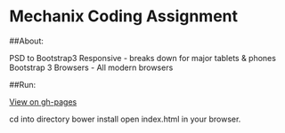 # Mechanix Coding Assignment

##About:

PSD to Bootstrap3
Responsive - breaks down for major tablets & phones
Bootstrap 3
Browsers - All modern browsers

##Run:

[View on gh-pages](http://jaroot32.github.io/MechanixSite/)

cd into directory 
bower install
open index.html in your browser. 

